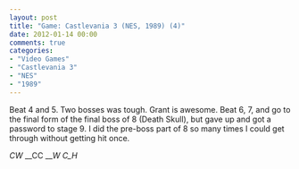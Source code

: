 ```yaml
---
layout: post
title: "Game: Castlevania 3 (NES, 1989) (4)"
date: 2012-01-14 00:00
comments: true
categories:
- "Video Games"
- "Castlevania 3"
- "NES"
- "1989"
---
```


Beat 4 and 5. Two bosses was tough. Grant is awesome. Beat 6, 7,
and go to the final form of the final boss of 8 (Death Skull), but
gave up and got a password to stage 9. I did the pre-boss part of
8 so many times I could get through without getting hit once.

_CW_
__CC
___W
C_H_    
